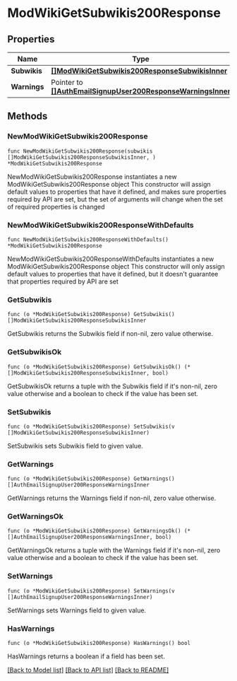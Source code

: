 # ModWikiGetSubwikis200Response

## Properties

Name | Type | Description | Notes
------------ | ------------- | ------------- | -------------
**Subwikis** | [**[]ModWikiGetSubwikis200ResponseSubwikisInner**](ModWikiGetSubwikis200ResponseSubwikisInner.md) |  | 
**Warnings** | Pointer to [**[]AuthEmailSignupUser200ResponseWarningsInner**](AuthEmailSignupUser200ResponseWarningsInner.md) |  | [optional] 

## Methods

### NewModWikiGetSubwikis200Response

`func NewModWikiGetSubwikis200Response(subwikis []ModWikiGetSubwikis200ResponseSubwikisInner, ) *ModWikiGetSubwikis200Response`

NewModWikiGetSubwikis200Response instantiates a new ModWikiGetSubwikis200Response object
This constructor will assign default values to properties that have it defined,
and makes sure properties required by API are set, but the set of arguments
will change when the set of required properties is changed

### NewModWikiGetSubwikis200ResponseWithDefaults

`func NewModWikiGetSubwikis200ResponseWithDefaults() *ModWikiGetSubwikis200Response`

NewModWikiGetSubwikis200ResponseWithDefaults instantiates a new ModWikiGetSubwikis200Response object
This constructor will only assign default values to properties that have it defined,
but it doesn't guarantee that properties required by API are set

### GetSubwikis

`func (o *ModWikiGetSubwikis200Response) GetSubwikis() []ModWikiGetSubwikis200ResponseSubwikisInner`

GetSubwikis returns the Subwikis field if non-nil, zero value otherwise.

### GetSubwikisOk

`func (o *ModWikiGetSubwikis200Response) GetSubwikisOk() (*[]ModWikiGetSubwikis200ResponseSubwikisInner, bool)`

GetSubwikisOk returns a tuple with the Subwikis field if it's non-nil, zero value otherwise
and a boolean to check if the value has been set.

### SetSubwikis

`func (o *ModWikiGetSubwikis200Response) SetSubwikis(v []ModWikiGetSubwikis200ResponseSubwikisInner)`

SetSubwikis sets Subwikis field to given value.


### GetWarnings

`func (o *ModWikiGetSubwikis200Response) GetWarnings() []AuthEmailSignupUser200ResponseWarningsInner`

GetWarnings returns the Warnings field if non-nil, zero value otherwise.

### GetWarningsOk

`func (o *ModWikiGetSubwikis200Response) GetWarningsOk() (*[]AuthEmailSignupUser200ResponseWarningsInner, bool)`

GetWarningsOk returns a tuple with the Warnings field if it's non-nil, zero value otherwise
and a boolean to check if the value has been set.

### SetWarnings

`func (o *ModWikiGetSubwikis200Response) SetWarnings(v []AuthEmailSignupUser200ResponseWarningsInner)`

SetWarnings sets Warnings field to given value.

### HasWarnings

`func (o *ModWikiGetSubwikis200Response) HasWarnings() bool`

HasWarnings returns a boolean if a field has been set.


[[Back to Model list]](../README.md#documentation-for-models) [[Back to API list]](../README.md#documentation-for-api-endpoints) [[Back to README]](../README.md)


